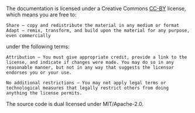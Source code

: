 The documentation is licensed under a Creative Commons [CC-BY](https://creativecommons.org/licenses/by/4.0/) license, which means you are free to:

    Share — copy and redistribute the material in any medium or format
    Adapt — remix, transform, and build upon the material for any purpose, even commercially

under the following terms:

    Attribution — You must give appropriate credit, provide a link to the license, and indicate if changes were made. You may do so in any reasonable manner, but not in any way that suggests the licensor endorses you or your use.

    No additional restrictions — You may not apply legal terms or technological measures that legally restrict others from doing anything the license permits.

The source code is dual licensed under MIT/Apache-2.0.
